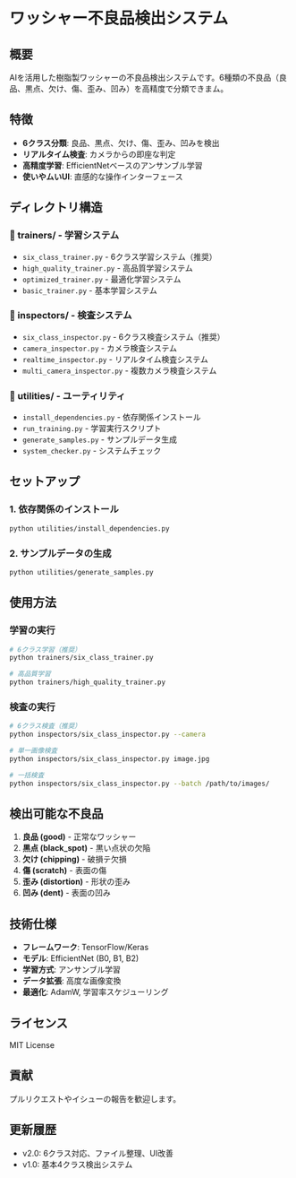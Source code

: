 # ワッシャー不良品検出システム

## 概要
AIを活用した樹脂製ワッシャーの不良品検出システムです。6種類の不良品（良品、黒点、欠け、傷、歪み、凹み）を高精度で分類できまム。

## 特徴
- **6クラス分類**: 良品、黒点、欠け、傷、歪み、凹みを検出
- **リアルタイム検査**: カメラからの即座な判定
- **高精度学習**: EfficientNetベースのアンサンブル学習
- **使いやムいUI**: 直感的な操作インターフェース

## ディレクトリ構造

### 📁 trainers/ - 学習システム
- `six_class_trainer.py` - 6クラス学習システム（推奨）
- `high_quality_trainer.py` - 高品質学習システム
- `optimized_trainer.py` - 最適化学習システム
- `basic_trainer.py` - 基本学習システム

### 📁 inspectors/ - 検査システム
- `six_class_inspector.py` - 6クラス検査システム（推奨）
- `camera_inspector.py` - カメラ検査システム
- `realtime_inspector.py` - リアルタイム検査システム
- `multi_camera_inspector.py` - 複数カメラ検査システム

### 📁 utilities/ - ユーティリティ
- `install_dependencies.py` - 依存関係インストール
- `run_training.py` - 学習実行スクリプト
- `generate_samples.py` - サンプルデータ生成
- `system_checker.py` - システムチェック

## セットアップ

### 1. 依存関係のインストール
```bash
python utilities/install_dependencies.py
```

### 2. サンプルデータの生成
```bash
python utilities/generate_samples.py
```

## 使用方法

### 学習の実行
```bash
# 6クラス学習（推奨）
python trainers/six_class_trainer.py

# 高品質学習
python trainers/high_quality_trainer.py
```

### 検査の実行
```bash
# 6クラス検査（推奨）
python inspectors/six_class_inspector.py --camera

# 単一画像検査
python inspectors/six_class_inspector.py image.jpg

# 一括検査
python inspectors/six_class_inspector.py --batch /path/to/images/
```

## 検出可能な不良品
1. **良品 (good)** - 正常なワッシャー
2. **黒点 (black_spot)** - 黒い点状の欠陥
3. **欠け (chipping)** - 破損テ欠損
4. **傷 (scratch)** - 表面の傷
5. **歪み (distortion)** - 形状の歪み
6. **凹み (dent)** - 表面の凹み

## 技術仕様
- **フレームワーク**: TensorFlow/Keras
- **モデル**: EfficientNet (B0, B1, B2)
- **学習方式**: アンサンブル学習
- **データ拡張**: 高度な画像変換
- **最適化**: AdamW, 学習率スケジューリング

## ライセンス
MIT License

## 貢献
プルリクエストやイシューの報告を歓迎します。

## 更新履歴
- v2.0: 6クラス対応、ファイル整理、UI改善
- v1.0: 基本4クラス検出システム
